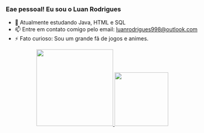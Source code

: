 ### Eae pessoal! Eu sou o Luan Rodrigues

- 🌱 Atualmente estudando Java, HTML e SQL
- 📫 Entre em contato comigo pelo email: luanrodrigues998@outlook.com
- ⚡ Fato curioso: Sou um grande fã de jogos e animes.
<div align="center">
  <a href="https://github.com/Wesleykfg">
  <img height="200em" src="https://github-readme-stats.vercel.app/api?username=luan998&show_icons=true&theme=tokyonight&include_all_commits=true&count_private=true"/>
  <img height="140em" src="https://github-readme-stats.vercel.app/api/top-langs/?username=luan998&layout=compact&langs_count=7&theme=tokyonight"/>
</div>
